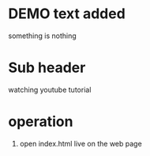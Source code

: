 # DEMO text added

something is nothing


# Sub header

watching youtube tutorial

# operation

1. open index.html live on the web page